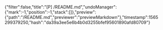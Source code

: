 {"filter":false,"title":"[P] /README.md","undoManager":{"mark":-1,"position":-1,"stack":[]},"preview":{"path":"/README.md","previewer":"previewMarkdown"},"timestamp":1565299379250,"hash":"da39a3ee5e6b4b0d3255bfef95601890afd80709"}